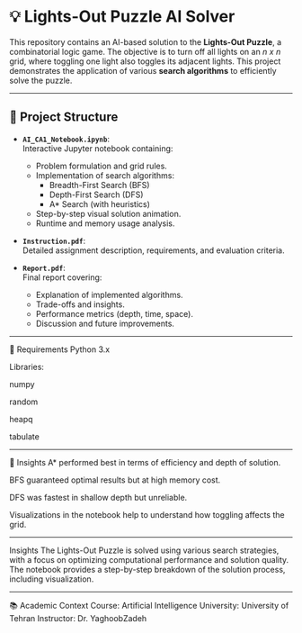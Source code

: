# 💡 Lights-Out Puzzle AI Solver

This repository contains an AI-based solution to the **Lights-Out Puzzle**, a combinatorial logic game. The objective is to turn off all lights on an *n x n* grid, where toggling one light also toggles its adjacent lights. This project demonstrates the application of various **search algorithms** to efficiently solve the puzzle.

---

## 📁 Project Structure

- **`AI_CA1_Notebook.ipynb`**:  
  Interactive Jupyter notebook containing:
  - Problem formulation and grid rules.
  - Implementation of search algorithms:
    - Breadth-First Search (BFS)
    - Depth-First Search (DFS)
    - A* Search (with heuristics)
  - Step-by-step visual solution animation.
  - Runtime and memory usage analysis.

- **`Instruction.pdf`**:  
  Detailed assignment description, requirements, and evaluation criteria.

- **`Report.pdf`**:  
  Final report covering:
  - Explanation of implemented algorithms.
  - Trade-offs and insights.
  - Performance metrics (depth, time, space).
  - Discussion and future improvements.

---

🧮 Requirements
Python 3.x

Libraries:

numpy

random

heapq

tabulate

---

🎯 Insights
A* performed best in terms of efficiency and depth of solution.

BFS guaranteed optimal results but at high memory cost.

DFS was fastest in shallow depth but unreliable.

Visualizations in the notebook help to understand how toggling affects the grid.

---

Insights
The Lights-Out Puzzle is solved using various search strategies, with a focus on optimizing computational performance and solution quality.
The notebook provides a step-by-step breakdown of the solution process, including visualization.

---

📚 Academic Context
Course: Artificial Intelligence
University: University of Tehran
Instructor: Dr. YaghoobZadeh
